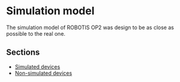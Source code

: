 # Simulation model

The simulation model of ROBOTIS OP2 was design to be as close as possible to the real one.

## Sections

- [Simulated devices](simulated-devices.md)
- [Non-simulated devices](non-simulated-devices.md)
